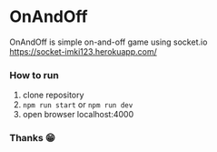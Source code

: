 # OnAndOff
OnAndOff is simple on-and-off game using socket.io  
https://socket-imki123.herokuapp.com/

### How to run
1. clone repository
2. ```npm run start``` or ```npm run dev```
3. open browser localhost:4000

### Thanks 😁
